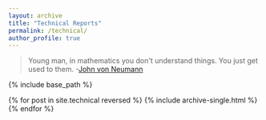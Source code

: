 ```yaml
---
layout: archive
title: "Technical Reports"
permalink: /technical/
author_profile: true
---
```


> Young man, in mathematics you don't understand things. You just get used to them.
> -[John von Neumann](https://en.wikiquote.org/wiki/John_von_Neumann)

{% include base_path %}


{% for post in site.technical reversed %}
  {% include archive-single.html %}
{% endfor %}
